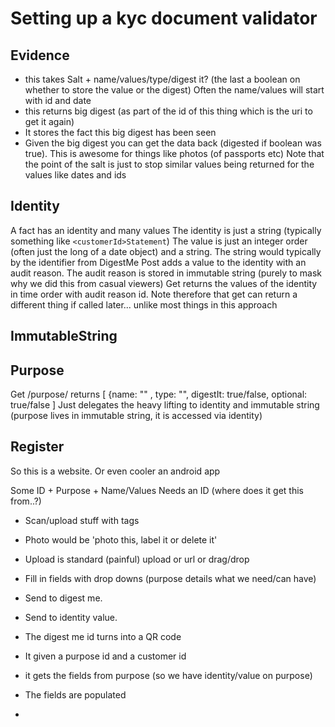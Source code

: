 # Setting up a kyc document validator

## Evidence
* this takes Salt + name/values/type/digest it? (the last a boolean on whether to store the value or the digest) Often the name/values will start with id and date
* this returns big digest (as part of the id of this thing which is the uri to get it again)
* It stores the fact this big digest has been seen
* Given the big digest you can get the data back (digested if boolean was true). This is awesome for things 
like photos (of passports etc)
Note that the point of the salt is just to stop similar values being returned for the values like dates and ids

## Identity
A fact has an identity and many values
The identity is just a string (typically something like `<customerId>Statement`) 
The value is just an integer order (often just the long of a date object) and a string. The string would typically by the identifier from DigestMe
Post adds a value to the identity with an audit reason. The audit reason is stored in immutable string (purely to mask why we did this from casual viewers)
Get returns the values of the identity in time order with audit reason id. Note therefore that get can return a different thing if called later... unlike most things in this approach

## ImmutableString


## Purpose
Get /purpose/<purpose> returns [ {name: "<someFieldName>" , type: "<someMimeType>", digestIt: true/false, optional: true/false ]
Just delegates the heavy lifting to identity and immutable string (purpose lives in immutable string, it is accessed via identity)

## Register
So this is a website. Or even cooler an android app

Some ID + Purpose + Name/Values
Needs an ID (where does it get this from..?)
* Scan/upload stuff with tags 
 * Photo would be 'photo this, label it or delete it'
 * Upload is standard (painful) upload or url or drag/drop
* Fill in fields with drop downs (purpose details what we need/can have)
* Send to digest me. 
* Send to identity value.
* The digest me id turns into a QR code


* It given a purpose id and a customer id 
* it gets the fields from purpose (so we have identity/value on purpose)
* The fields are populated
* 



